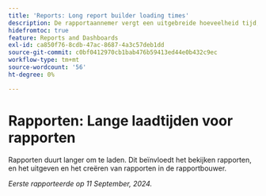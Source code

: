 ```yaml
---
title: 'Reports: Long report builder loading times'
description: De rapportaannemer vergt een uitgebreide hoeveelheid tijd, tot één minuut in sommige gevallen.
hidefromtoc: true
feature: Reports and Dashboards
exl-id: ca850f76-8cdb-47ac-8687-4a3c57deb1dd
source-git-commit: c0bf0412970cb1bab476b59413ed44e0b432c9ec
workflow-type: tm+mt
source-wordcount: '56'
ht-degree: 0%

---
```


# Rapporten: Lange laadtijden voor rapporten

Rapporten duurt langer om te laden. Dit beïnvloedt het bekijken rapporten, en het uitgeven en het creëren van rapporten in de rapportbouwer.

_Eerste rapporteerde op 11 September, 2024._
